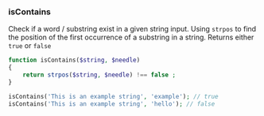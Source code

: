 ### isContains

Check if a word / substring exist in a given string input.
Using `strpos` to find the position of the first occurrence of a substring in a string. Returns either `true` or `false`
```php
function isContains($string, $needle)
{
	return strpos($string, $needle) !== false ;
}
```

```php
isContains('This is an example string', 'example'); // true
isContains('This is an example string', 'hello'); // false
```
